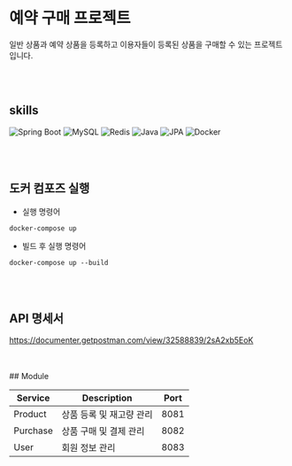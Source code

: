 예약 구매 프로젝트
==================

일반 상품과 예약 상품을 등록하고 이용자들이 등록된 상품을 구매할 수 있는 프로젝트입니다.

<br>
<br>

## skills
![Spring Boot](https://img.shields.io/badge/Spring_Boot-F2F4F9?style=flat-square&logo=spring-boot)
![MySQL](https://img.shields.io/badge/MySQL-00758F?style=flat-square&logo=mysql)
![Redis](https://img.shields.io/badge/Redis-D82C20?style=flat-square&logo=redis)
![Java](https://img.shields.io/badge/Java-007396?style=flat-square&logo=java)
![JPA](https://img.shields.io/badge/JPA-00758F?style=flat-square&logo=java)
![Docker](https://img.shields.io/badge/Docker-2496ED?style=flat-square&logo=docker)


<br>
<br>

## 도커 컴포즈 실행
* 실행 명령어
```
docker-compose up
```
* 빌드 후 실행 명령어
```
docker-compose up --build
```
<br>
<br>

## API 명세서

https://documenter.getpostman.com/view/32588839/2sA2xb5EoK


<br>
<br>
## Module

| Service | Description | Port  |
|---------|---------|---------|
| Product  | 상품 등록 및 재고량 관리   | 8081 |
| Purchase | 상품 구매 및 결제 관리  | 8082  |
| User  | 회원 정보 관리  | 8083  |
